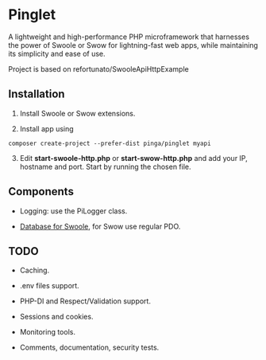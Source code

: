 # Pinglet
A lightweight and high-performance PHP microframework that harnesses the power of Swoole or Swow for lightning-fast web apps, while maintaining its simplicity and ease of use.

Project is based on refortunato/SwooleApiHttpExample

## Installation

1. Install Swoole or Swow extensions.

2. Install app using

```
composer create-project --prefer-dist pinga/pinglet myapi
```

3. Edit **start-swoole-http.php** or **start-swow-http.php** and add your IP, hostname and port. Start by running the chosen file.

## Components

- Logging: use the PiLogger class.

- [Database for Swoole](https://github.com/getpinga/pinglet-db-swoole), for Swow use regular PDO.

## TODO

- Caching.

- .env files support.

- PHP-DI and Respect/Validation support.

- Sessions and cookies.

- Monitoring tools.

- Comments, documentation, security tests.
